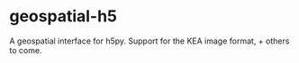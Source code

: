 # geospatial-h5

A geospatial interface for h5py.
Support for the KEA image format, + others to come.
